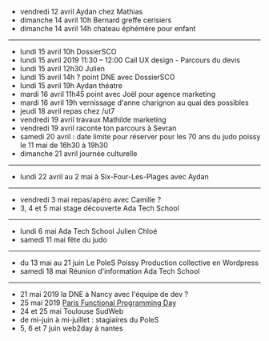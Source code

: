 - vendredi 12 avril Aydan chez Mathias
- dimanche 14 avril 10h Bernard greffe cerisiers
- dimanche 14 avril 14h chateau éphémère pour enfant
---
- lundi 15 avril 10h DossierSCO
- lundi 15 avril 2019 11:30 – 12:00  Call UX design - Parcours du devis
- lundi 15 avril 12h30 Julien
- lundi 15 avril 14h ? point DNE avec DossierSCO
- lundi 15 avril 19h Aydan théatre
- mardi 16 avril 11h45 point avec Joël pour agence marketing
- mardi 16 avril 19h vernissage d'anne charignon au quai des possibles
- jeudi 18 avril repas chez /ut7
- vendredi 19 avril travaux Mathilde marketing
- vendredi 19 avril raconte ton parcours à Sevran
- samedi 20 avril : date limite pour réserver pour les 70 ans du judo poissy le 11 mai de 16h30 à 19h30
- dimanche 21 avril journée culturelle
---
- lundi 22 avril au 2 mai à Six-Four-Les-Plages avec Aydan
---
- vendredi 3 mai repas/apéro avec Camille ?
- 3, 4 et 5 mai stage découverte Ada Tech School
---
- lundi 6 mai Ada Tech School Julien Chloé
- samedi 11 mai fête du judo
---
- du 13 mai au 21 juin Le PoleS Poissy  Production collective en Wordpress
- samedi 18 mai Réunion d'information Ada Tech School
---
- 21 mai 2019 la DNE à Nancy avec l'équipe de dev ?
- 25 mai 2019 [Paris Functional Programming Day](http://fpday.org/)
- 24 et 25 mai Toulouse SudWeb
- de mi-juin à mi-juillet : stagiaires du PoleS
- 5, 6 et 7 juin web2day à nantes
